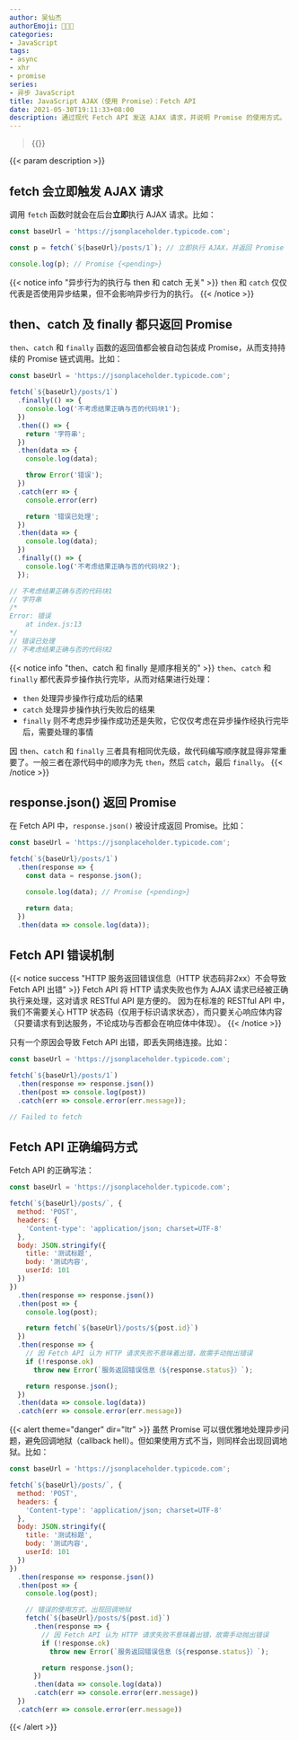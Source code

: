 ```yaml
---
author: 吴仙杰
authorEmoji: 🧑🏻‍💻
categories:
- JavaScript
tags:
- async
- xhr
- promise
series:
- 异步 JavaScript
title: JavaScript AJAX（使用 Promise）：Fetch API
date: 2021-05-30T19:11:33+08:00
description: 通过现代 Fetch API 发送 AJAX 请求，并说明 Promise 的使用方式。
---
```


> {{<reprint>}}

{{< param description >}}

## fetch 会立即触发 AJAX 请求

调用 `fetch` 函数时就会在后台**立即**执行 AJAX 请求。比如：

```js
const baseUrl = 'https://jsonplaceholder.typicode.com';

const p = fetch(`${baseUrl}/posts/1`); // 立即执行 AJAX，并返回 Promise

console.log(p); // Promise {<pending>}
```

{{< notice info "异步行为的执行与 then 和 catch 无关" >}}
`then` 和 `catch` 仅仅代表是否使用异步结果，但不会影响异步行为的执行。
{{< /notice >}}

## then、catch 及 finally 都只返回 Promise

`then`、`catch` 和 `finally` 函数的返回值都会被自动包装成 Promise，从而支持持续的 Promise 链式调用。比如：

```js
const baseUrl = 'https://jsonplaceholder.typicode.com';

fetch(`${baseUrl}/posts/1`)
  .finally(() => {
    console.log('不考虑结果正确与否的代码块1');
  })
  .then(() => {
    return '字符串';
  })
  .then(data => {
    console.log(data);

    throw Error('错误');
  })
  .catch(err => {
    console.error(err)

    return '错误已处理';
  })
  .then(data => {
    console.log(data);
  })
  .finally(() => {
    console.log('不考虑结果正确与否的代码块2');
  });

// 不考虑结果正确与否的代码块1
// 字符串
/*
Error: 错误
    at index.js:13
*/
// 错误已处理
// 不考虑结果正确与否的代码块2
```

{{< notice info "then、catch 和 finally 是顺序相关的" >}}
`then`、`catch` 和 `finally` 都代表异步操作执行完毕，从而对结果进行处理：

- `then` 处理异步操作行成功后的结果
- `catch` 处理异步操作执行失败后的结果
- `finally` 则不考虑异步操作成功还是失败，它仅仅考虑在异步操作经执行完毕后，需要处理的事情

因 `then`、`catch` 和 `finally` 三者具有相同优先级，故代码编写顺序就显得非常重要了。一般三者在源代码中的顺序为先 `then`，然后 `catch`，最后 `finally`。
{{< /notice >}}

## response.json() 返回 Promise

在 Fetch API 中，`response.json()` 被设计成返回 Promise。比如：

```js
const baseUrl = 'https://jsonplaceholder.typicode.com';

fetch(`${baseUrl}/posts/1`)
  .then(response => {
    const data = response.json();

    console.log(data); // Promise {<pending>}

    return data;
  })
  .then(data => console.log(data));
```

## Fetch API 错误机制

{{< notice success "HTTP 服务返回错误信息（HTTP 状态码非2xx）不会导致 Fetch API 出错" >}}
Fetch API 将 HTTP 请求失败也作为 AJAX 请求已经被正确执行来处理，这对请求 RESTful API 是方便的。
因为在标准的 RESTful API 中，我们不需要关心 HTTP 状态码（仅用于标识请求状态），而只要关心响应体内容（只要请求有到达服务，不论成功与否都会在响应体中体现）。
{{< /notice >}}

只有一个原因会导致 Fetch API 出错，即丢失网络连接。比如：

```js
const baseUrl = 'https://jsonplaceholder.typicode.com';

fetch(`${baseUrl}/posts/1`)
  .then(response => response.json())
  .then(post => console.log(post))
  .catch(err => console.error(err.message));

// Failed to fetch
```

## Fetch API 正确编码方式

Fetch API 的正确写法：

```js
const baseUrl = 'https://jsonplaceholder.typicode.com';

fetch(`${baseUrl}/posts/`, {
  method: 'POST',
  headers: {
    'Content-type': 'application/json; charset=UTF-8'
  },
  body: JSON.stringify({
    title: '测试标题',
    body: '测试内容',
    userId: 101
  })
})
  .then(response => response.json())
  .then(post => {
    console.log(post);

    return fetch(`${baseUrl}/posts/${post.id}`)
  })
  .then(response => {
    // 因 Fetch API 认为 HTTP 请求失败不意味着出错，故需手动抛出错误
    if (!response.ok)
      throw new Error(`服务返回错误信息（${response.status}）`);

    return response.json();
  })
  .then(data => console.log(data))
  .catch(err => console.error(err.message))
```

{{< alert theme="danger" dir="ltr" >}}
虽然 Promise 可以很优雅地处理异步问题，避免回调地狱（callback hell）。但如果使用方式不当，则同样会出现回调地狱。比如：

```js
const baseUrl = 'https://jsonplaceholder.typicode.com';

fetch(`${baseUrl}/posts/`, {
  method: 'POST',
  headers: {
    'Content-type': 'application/json; charset=UTF-8'
  },
  body: JSON.stringify({
    title: '测试标题',
    body: '测试内容',
    userId: 101
  })
})
  .then(response => response.json())
  .then(post => {
    console.log(post);

    // 错误的使用方式，出现回调地狱
    fetch(`${baseUrl}/posts/${post.id}`)
      .then(response => {
        // 因 Fetch API 认为 HTTP 请求失败不意味着出错，故需手动抛出错误
        if (!response.ok)
          throw new Error(`服务返回错误信息（${response.status}）`);

        return response.json();
      })
      .then(data => console.log(data))
      .catch(err => console.error(err.message))
  })
  .catch(err => console.error(err.message))
```
{{< /alert >}}

